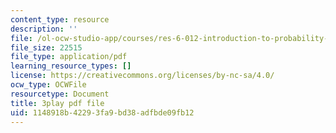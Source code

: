 ```yaml
---
content_type: resource
description: ''
file: /ol-ocw-studio-app/courses/res-6-012-introduction-to-probability-spring-2018/1148918b42293fa9bd38adfbde09fb12_r_rzDNLODQw.pdf
file_size: 22515
file_type: application/pdf
learning_resource_types: []
license: https://creativecommons.org/licenses/by-nc-sa/4.0/
ocw_type: OCWFile
resourcetype: Document
title: 3play pdf file
uid: 1148918b-4229-3fa9-bd38-adfbde09fb12
---
```

